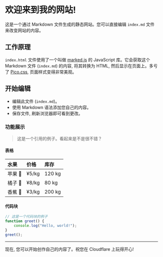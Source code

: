# 欢迎来到我的网站!

这是一个通过 Markdown 文件生成的静态网站。您可以直接编辑 `index.md` 文件来改变网站的内容。

## 工作原理

`index.html` 文件使用了一个叫做 [marked.js](https://marked.js.org/) 的 JavaScript 库。它会获取这个 Markdown 文件 (`index.md`) 的内容, 将其转换为 HTML, 然后显示在页面上。多亏了 [Pico.css](https://picocss.com/), 页面样式变得非常美观。

## 开始编辑

- 编辑此文件 (`index.md`)。
- 使用 Markdown 语法添加您自己的内容。
- 保存文件, 刷新浏览器即可看到更改。

### 功能展示

> 这是一个引用的例子。看起来是不是很不错？

#### 表格

| 水果    | 价格   | 库存   |
|:--------|:-------|:-------|
| 苹果 🍎 | ¥5/kg  | 120 kg |
| 橘子 🍊 | ¥8/kg  | 80 kg  |
| 香蕉 🍌 | ¥3/kg  | 200 kg |

#### 代码块

```javascript
// 这是一个代码块的例子
function greet() {
    console.log("Hello, world!");
}
greet();
```

---

现在, 您可以开始创作自己的内容了。祝您在 Cloudflare 上玩得开心!
